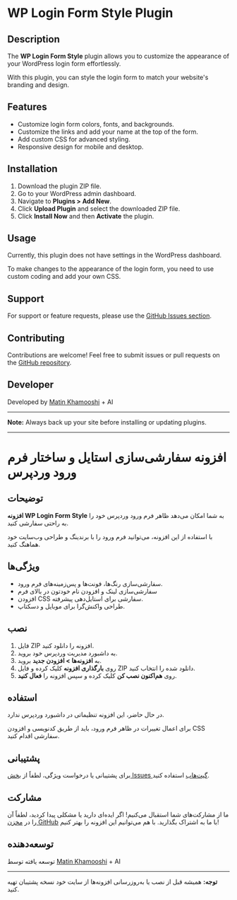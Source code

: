 # WP Login Form Style Plugin

## Description
The **WP Login Form Style** plugin allows you to customize the appearance of your WordPress login form effortlessly.

With this plugin, you can style the login form to match your website's branding and design.

## Features
- Customize login form colors, fonts, and backgrounds.
- Customize the links and add your name at the top of the form.
- Add custom CSS for advanced styling.
- Responsive design for mobile and desktop.

## Installation
1. Download the plugin ZIP file.
2. Go to your WordPress admin dashboard.
3. Navigate to **Plugins > Add New**.
4. Click **Upload Plugin** and select the downloaded ZIP file.
5. Click **Install Now** and then **Activate** the plugin.

## Usage
Currently, this plugin does not have settings in the WordPress dashboard.

To make changes to the appearance of the login form, you need to use custom coding and add your own CSS.

## Support
For support or feature requests, please use the [GitHub Issues section](https://github.com/MatinKhamooshi/wp-login-style-plugin/issues).

## Contributing
Contributions are welcome! Feel free to submit issues or pull requests on the [GitHub repository](https://github.com/MatinKhamooshi/wp-login-style-plugin).

## Developer

Developed by [Matin Khamooshi](https://matinkhamooshi.ir) + AI

---
**Note:** Always back up your site before installing or updating plugins.

---

# افزونه سفارشی‌سازی استایل و ساختار فرم ورود وردپرس

## توضیحات
**افزونه WP Login Form Style** به شما امکان می‌دهد ظاهر فرم ورود وردپرس خود را به راحتی سفارشی کنید.

با استفاده از این افزونه، می‌توانید فرم ورود را با برندینگ و طراحی وب‌سایت خود هماهنگ کنید.

## ویژگی‌ها
- سفارشی‌سازی رنگ‌ها، فونت‌ها و پس‌زمینه‌های فرم ورود.
- سفارشی‌سازی لینک و افزودن نام خودتون در بالای فرم
- افزودن CSS سفارشی برای استایل‌دهی پیشرفته.
- طراحی واکنش‌گرا برای موبایل و دسکتاپ.

## نصب
1. فایل ZIP افزونه را دانلود کنید.
2. به داشبورد مدیریت وردپرس خود بروید.
3. به **افزونه‌ها > افزودن جدید** بروید.
4. روی **بارگذاری افزونه** کلیک کرده و فایل ZIP دانلود شده را انتخاب کنید.
5. روی **هم‌اکنون نصب کن** کلیک کرده و سپس افزونه را **فعال کنید**.

## استفاده
در حال حاضر، این افزونه تنظیماتی در داشبورد وردپرس ندارد.

برای اعمال تغییرات در ظاهر فرم ورود، باید از طریق کدنویسی و افزودن CSS سفارشی اقدام کنید.

## پشتیبانی

برای پشتیبانی یا درخواست ویژگی، لطفاً از [بخش Issues گیت‌هاب](https://github.com/MatinKhamooshi/wp-login-style-plugin/issues) استفاده کنید.

## مشارکت
ما از مشارکت‌های شما استقبال می‌کنیم! اگر ایده‌ای دارید یا مشکلی پیدا کردید، لطفاً آن را در [مخزن GitHub](https://github.com/MatinKhamooshi/wp-login-style-plugin) با ما به اشتراک بگذارید. با هم می‌توانیم این افزونه را بهتر کنیم!

## توسعه‌دهنده

توسعه یافته توسط [Matin Khamooshi](https://matinkhamooshi.ir) + AI

---
**توجه:** همیشه قبل از نصب یا به‌روزرسانی افزونه‌ها از سایت خود نسخه پشتیبان تهیه کنید.